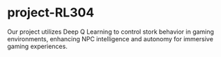 # project-RL304
Our project utilizes Deep Q Learning to control stork behavior in gaming environments, enhancing NPC intelligence and autonomy for immersive gaming experiences.
